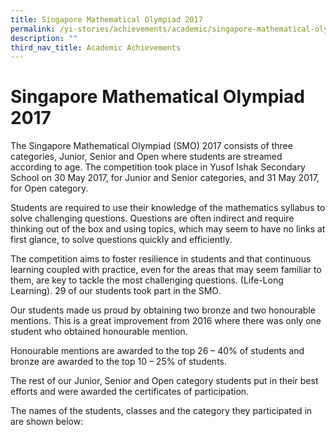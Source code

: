 ```yaml
---
title: Singapore Mathematical Olympiad 2017
permalink: /yi-stories/achievements/academic/singapore-mathematical-olympiad-2017/
description: ""
third_nav_title: Academic Achievements
---
```

# **Singapore Mathematical Olympiad 2017**

The Singapore Mathematical Olympiad (SMO) 2017 consists of three categories, Junior, Senior and Open where students are streamed according to age. The competition took place in Yusof Ishak Secondary School on 30 May 2017, for Junior and Senior categories, and 31 May 2017, for Open category.

Students are required to use their knowledge of the mathematics syllabus to solve challenging questions. Questions are often indirect and require thinking out of the box and using topics, which may seem to have no links at first glance, to solve questions quickly and efficiently.

The competition aims to foster resilience in students and that continuous learning coupled with practice, even for the areas that may seem familiar to them, are key to tackle the most challenging questions. (Life-Long Learning). 29 of our students took part in the SMO.

Our students made us proud by obtaining two bronze and two honourable mentions. This is a great improvement from 2016 where there was only one student who obtained honourable mention.

Honourable mentions are awarded to the top 26 – 40% of students and bronze are awarded to the top 10 – 25% of students.

The rest of our Junior, Senior and Open category students put in their best efforts and were awarded the certificates of participation.

The names of the students, classes and the category they participated in are shown below: